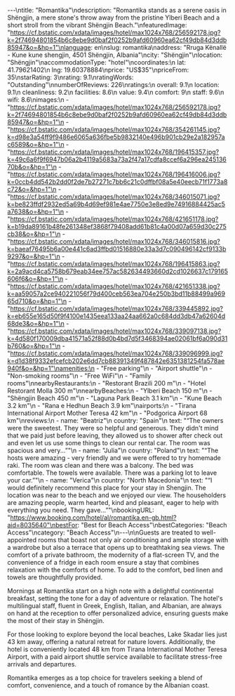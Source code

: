 ---\ntitle: "Romantika"\ndescription: "Romantika stands as a serene oasis in Shëngjin, a mere stone's throw away from the pristine Ylberi Beach and a short stroll from the vibrant Shëngjin Beach."\nfeaturedImage: "https://cf.bstatic.com/xdata/images/hotel/max1024x768/256592178.jpg?k=2f74694801854b6c8ebe9d0baf2f0252b9afd60960ea62cf49db84d3ddb85947&o=&hp=1"\nlanguage: en\nslug: romantika\naddress: "Rruga Kënallë - Kune kune shengjin, 4501 Shëngjin, Albania"\ncity: "Shëngjin"\nlocation: "Shëngjin"\naccommodationType: "hotel"\ncoordinates:\n  lat: 41.79621402\n  lng: 19.60378884\nprice: "US$35"\npriceFrom: 35\nstarRating: 3\nrating: 9.1\nratingWords: "Outstanding"\nnumberOfReviews: 226\nratings:\n  overall: 9.1\n  location: 9.1\n  cleanliness: 9.2\n  facilities: 8.6\n  value: 9.4\n  comfort: 9\n  staff: 9.6\n  wifi: 8.6\nimages:\n  - "https://cf.bstatic.com/xdata/images/hotel/max1024x768/256592178.jpg?k=2f74694801854b6c8ebe9d0baf2f0252b9afd60960ea62cf49db84d3ddb85947&o=&hp=1"\n  - "https://cf.bstatic.com/xdata/images/hotel/max1024x768/354261145.jpg?k=d98e3a54ff9f9486e6065a636fbe5b9832140e496b901cb29e2a182957ac6589&o=&hp=1"\n  - "https://cf.bstatic.com/xdata/images/hotel/max1024x768/196415357.jpg?k=49c6a6f9f6947b06a2b4119a5683a73a2f47a17cdfa8ccef6a296ea24513670b&o=&hp=1"\n  - "https://cf.bstatic.com/xdata/images/hotel/max1024x768/196416006.jpg?k=0ccb4dd542b2dd0f2de7b27271c7bb6c21c0dffbf08a5e40eecb71f1773a8c72&o=&hp=1"\n  - "https://cf.bstatic.com/xdata/images/hotel/max1024x768/346015071.jpg?k=be823ffdf2932ed5a69b4d69ef981e4ae7750e3e8ed9e74916884425ac5a7638&o=&hp=1"\n  - "https://cf.bstatic.com/xdata/images/hotel/max1024x768/421651178.jpg?k=b19da89161b48fe261348ef3868f79408add61b81c4a00d07a659d30c275cb38&o=&hp=1"\n  - "https://cf.bstatic.com/xdata/images/hotel/max1024x768/346015816.jpg?k=baeaf76495b6a00e441c6ad3ffbd01516880e33a3d7c090496142cf9133b9297&o=&hp=1"\n  - "https://cf.bstatic.com/xdata/images/hotel/max1024x768/196415863.jpg?k=2a9acd4ca5758b679eab34ee757ac582634493660d2cd1026637c179165606f6&o=&hp=1"\n  - "https://cf.bstatic.com/xdata/images/hotel/max1024x768/421651338.jpg?k=aa59057a2ce940221056f79d400ceb563ea704e250b3bd11b88499a96965d710&o=&hp=1"\n  - "https://cf.bstatic.com/xdata/images/hotel/max1024x768/339445892.jpg?k=eb655e165d50f9f4100e1435eea133aa24aa662a0c684dd3db47a62604d68de3&o=&hp=1"\n  - "https://cf.bstatic.com/xdata/images/hotel/max1024x768/339097138.jpg?k=4d580f170009dba41571a52f88d0b4bd7d5f3468394ae02061bf6a090d31b760&o=&hp=1"\n  - "https://cf.bstatic.com/xdata/images/hotel/max1024x768/339096999.jpg?k=d1d38f9332efcefcb202e6dd7cb88391349f487842e6351381254fa578ae940f&o=&hp=1"\namenities:\n  - "Free parking"\n  - "Airport shuttle"\n  - "Non-smoking rooms"\n  - "Free WiFi"\n  - "Family rooms"\nnearbyRestaurants:\n  - "Restorant Brazili 200 m"\n  - "Hotel Restorant Molla 300 m"\nnearbyBeaches:\n  - "Ylberi Beach 150 m"\n  - "Shëngjin Beach 450 m"\n  - "Laguna Park Beach 3.1 km"\n  - "Kune Beach 3.2 km"\n  - "Rana e Hedhun Beach 3.9 km"\nairports:\n  - "Tirana International Airport Mother Teresa 42 km"\n  - "Podgorica Airport 68 km"\nreviews:\n  - name: "Beatriz"\n    country: "Spain"\n    text: "“The owners were the sweetest. They were so helpful and generous. They didn't mind that we paid just before leaving, they allowed us to shower after check out and even let us use some things to clean our rental car. The room was spacious and very...”"\n  - name: "Julia"\n    country: "Poland"\n    text: "“The hosts were amazing - very friendly and we were offered to try homemade raki. The room was clean and there was a balcony. The bed was comfortable. The towels were available. There was a parking lot to leave your car.”"\n  - name: "Verica"\n    country: "North Macedonia"\n    text: "“I would definitely recommend this place for your stay in Shengjin. The location was near to the beach and we enjoyed our view. The householders are amazing people, warm hearted, kind and pleasant, eager to help with everything you need. They gave...”"\nbookingURL: "https://www.booking.com/hotel/al/romantika.en-gb.html?aid=8035640"\nbestFor: "Best for Beach Access"\nbestCategories: "Beach Access"\ncategory: "Beach Access"\n---\n\nGuests are treated to well-appointed rooms that boast not only air conditioning and ample storage with a wardrobe but also a terrace that opens up to breathtaking sea views. The comfort of a private bathroom, the modernity of a flat-screen TV, and the convenience of a fridge in each room ensure a stay that combines relaxation with the comforts of home. To add to the comfort, bed linen and towels are thoughtfully provided.

Mornings at Romantika start on a high note with a delightful continental breakfast, setting the tone for a day of adventure or relaxation. The hotel's multilingual staff, fluent in Greek, English, Italian, and Albanian, are always on hand at the reception to offer personalized advice, ensuring guests make the most of their stay in Shëngjin.

For those looking to explore beyond the local beaches, Lake Skadar lies just 43 km away, offering a natural retreat for nature lovers. Additionally, the hotel is conveniently located 48 km from Tirana International Mother Teresa Airport, with a paid airport shuttle service available to facilitate stress-free arrivals and departures.

Romantika emerges as a top choice for travelers seeking a blend of comfort, convenience, and a touch of romance by the Albanian coast.